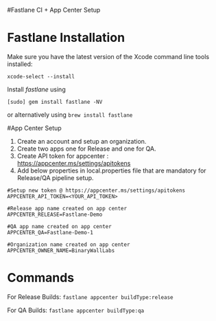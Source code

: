 #Fastlane CI + App Center Setup

# Fastlane Installation

Make sure you have the latest version of the Xcode command line tools installed:

```
xcode-select --install
```

Install _fastlane_ using
```
[sudo] gem install fastlane -NV
```
or alternatively using `brew install fastlane`

#App Center Setup

1. Create an account and setup an organization.
2. Create two apps one for Release and one for QA.
3. Create API token for appcenter : https://appcenter.ms/settings/apitokens
4. Add below properties in local.properties file that are mandatory for Release/QA pipeline setup.

```
#Setup new token @ https://appcenter.ms/settings/apitokens
APPCENTER_API_TOKEN=<YOUR_API_TOKEN>

#Release app name created on app center
APPCENTER_RELEASE=Fastlane-Demo

#QA app name created on app center
APPCENTER_QA=Fastlane-Demo-1

#Organization name created on app center
APPCENTER_OWNER_NAME=BinaryWallLabs
```

# Commands
For Release Builds:
`fastlane appcenter buildType:release`

For QA Builds:
`fastlane appcenter buildType:qa`